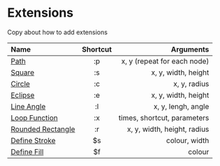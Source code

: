 Extensions
========
Copy about how to add extensions

| Name              | Shortcut  | Arguments                   |
| :-----------------|:---------:| ---------------------------:|
| [Path](https://github.com/Anthonyec/tiny-path/blob/master/extensions/TinyPath.drawPath.js)                    | :p | x, y (repeat for each node)   |
| [Square](https://github.com/Anthonyec/tiny-path/blob/master/extensions/TinyPath.drawSquare.js)                | :s | x, y, width, height           |
| [Circle](https://github.com/Anthonyec/tiny-path/blob/master/extensions/TinyPath.drawCircle.js)                | :c | x, y, radius                  |
| [Eclipse](https://github.com/Anthonyec/tiny-path/blob/master/extensions/TinyPath.drawEclipse.js)              | :e | x, y, width, height           |
| [Line Angle](https://github.com/Anthonyec/tiny-path/blob/master/extensions/TinyPath.drawLineAngle.js)         | :l | x, y, lengh, angle            |
| [Loop Function](https://github.com/Anthonyec/tiny-path/blob/master/extensions/TinyPath.drawLoop.js)           | :x | times, shortcut, parameters   |
| [Rounded Rectangle](https://github.com/Anthonyec/tiny-path/blob/master/extensions/TinyPath.drawRoundedRect.js)| :r | x, y, width, height, radius   |
| [Define Stroke](https://github.com/Anthonyec/tiny-path/blob/master/extensions/TinyPath.defineStroke.js)       | $s | colour, width                 |
| [Define Fill](https://github.com/Anthonyec/tiny-path/blob/master/extensions/TinyPath.defineFill.js)           | $f | colour                        |
